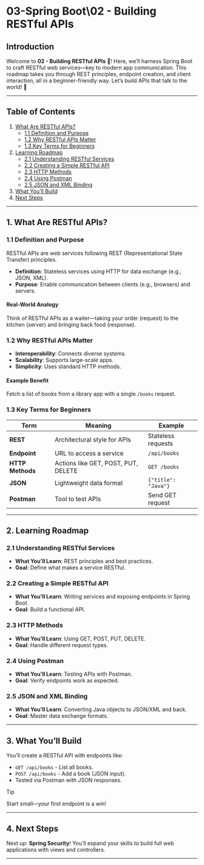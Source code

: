 
# 03-Spring Boot\02 - Building RESTful APIs

## Introduction

Welcome to **02 - Building RESTful APIs** 🌟! Here, we’ll harness Spring Boot to craft RESTful web services—key to modern app communication. This roadmap takes you through REST principles, endpoint creation, and client interaction, all in a beginner-friendly way. Let’s build APIs that talk to the world! 🚀

---

## Table of Contents

1. [What Are RESTful APIs?](#1-what-are-restful-apis)
   - [1.1 Definition and Purpose](#11-definition-and-purpose)
   - [1.2 Why RESTful APIs Matter](#12-why-restful-apis-matter)
   - [1.3 Key Terms for Beginners](#13-key-terms-for-beginners)
2. [Learning Roadmap](#2-learning-roadmap)
   - [2.1 Understanding RESTful Services](#21-understanding-restful-services)
   - [2.2 Creating a Simple RESTful API](#22-creating-a-simple-restful-api)
   - [2.3 HTTP Methods](#23-http-methods)
   - [2.4 Using Postman](#24-using-postman)
   - [2.5 JSON and XML Binding](#25-json-and-xml-binding)
3. [What You’ll Build](#3-what-youll-build)
4. [Next Steps](#4-next-steps)

---

## 1. What Are RESTful APIs?

### 1.1 Definition and Purpose

RESTful APIs are web services following REST (Representational State Transfer) principles.

- **Definition**: Stateless services using HTTP for data exchange (e.g., JSON, XML).
- **Purpose**: Enable communication between clients (e.g., browsers) and servers.

#### Real-World Analogy

Think of RESTful APIs as a waiter—taking your order (request) to the kitchen (server) and bringing back food (response).

### 1.2 Why RESTful APIs Matter

- **Interoperability**: Connects diverse systems.
- **Scalability**: Supports large-scale apps.
- **Simplicity**: Uses standard HTTP methods.

#### Example Benefit

Fetch a list of books from a library app with a single `/books` request.

### 1.3 Key Terms for Beginners

| Term              | Meaning                                      | Example                     |
|-------------------|----------------------------------------------|-----------------------------|
| **REST**          | Architectural style for APIs                 | Stateless requests          |
| **Endpoint**      | URL to access a service                      | `/api/books`                |
| **HTTP Methods**  | Actions like GET, POST, PUT, DELETE          | `GET /books`                |
| **JSON**          | Lightweight data format                      | `{"title": "Java"}`         |
| **Postman**       | Tool to test APIs                            | Send GET request            |

---

## 2. Learning Roadmap

### 2.1 Understanding RESTful Services

- **What You’ll Learn**: REST principles and best practices.
- **Goal**: Define what makes a service RESTful.

### 2.2 Creating a Simple RESTful API

- **What You’ll Learn**: Writing services and exposing endpoints in Spring Boot.
- **Goal**: Build a functional API.

### 2.3 HTTP Methods

- **What You’ll Learn**: Using GET, POST, PUT, DELETE.
- **Goal**: Handle different request types.

### 2.4 Using Postman

- **What You’ll Learn**: Testing APIs with Postman.
- **Goal**: Verify endpoints work as expected.

### 2.5 JSON and XML Binding

- **What You’ll Learn**: Converting Java objects to JSON/XML and back.
- **Goal**: Master data exchange formats.

---

## 3. What You’ll Build

You’ll create a RESTful API with endpoints like:
- `GET /api/books` - List all books.
- `POST /api/books` - Add a book (JSON input).
- Tested via Postman with JSON responses.

>[!TIP]
>Start small—your first endpoint is a win!

---

## 4. Next Steps

Next up: **Spring Security**! You’ll expand your skills to build full web applications with views and controllers.

---
